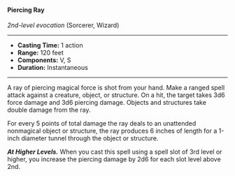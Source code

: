 #### Piercing Ray
*2nd-level evocation* (Sorcerer, Wizard)
___
- **Casting Time:** 1 action
- **Range:** 120 feet
- **Components:** V, S
- **Duration:** Instantaneous
---
A ray of piercing magical force is shot from your hand. Make a ranged spell attack against a creature, object, or structure. On a hit, the target takes 3d6 force damage and 3d6 piercing damage. Objects and structures take double damage from the ray.

For every 5 points of total damage the ray deals to an unattended nonmagical object or structure, the ray produces 6 inches of length for a 1-inch diameter tunnel through the object or structure.

***At Higher Levels.*** When you cast this spell using a spell slot of 3rd level or higher, you increase the piercing damage by 2d6 for each slot level above 2nd.
